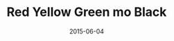 ---
layout: cassette
artist: "JJ Fresh"
title: "Red Yellow Green mo Black"
permalink: /cassette/single//:title
date: 2015-06-04
cassette: "{{ site.media}}/assets/images/cassette/jj-fresh-red-yellow-green-mo-black.png"
side-a: "'jj_fresh_-_red_yellow_green_mo_black'"
side-b: "'jj_fresh_-_red_yellow_green_mo_black'"
image_meta: "{{ site.media}}/assets/images/artwork/jj-fresh-red-yellow-green-mo-black.jpg"
artist_meta: "JJ Fresh"
title_meta: "Red Yellow Green mo Black"
categories: Single
tags: [jjfresh]
icon: '<i class="demo-icon icon-cassette"></i>'
---